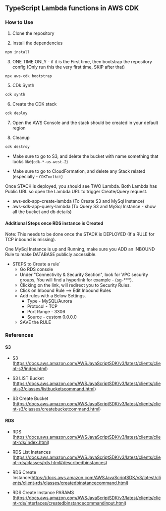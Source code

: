 ## TypeScript Lambda functions in AWS CDK

### How to Use

1. Clone the repository

2. Install the dependencies

```bash
npm install
```

3. ONE TIME ONLY - if it is the First time, then bootstrap the repository config (Only run this the very first time, SKIP after that)

```bash
npx aws-cdk bootstrap
```

5. CDk Synth

```bash
cdk synth
```

6. Create the CDK stack

```bash
cdk deploy
```

7. Open the AWS Console and the stack should be created in your default region

8. Cleanup

```bash
cdk destroy
```

- Make sure to go to S3, and delete the bucket with name something that looks like(`cdk-*-us-west-2`)

- Make sure to go to CloudFormation, and delete any Stack related (especially - `CDKToolkit`)

Once STACK is deployed, you should see TWO Lambda. Both Lambda has Public URL so
open the Lambda URL to trigger Create/Query request.

- aws-sdk-app-create-lambda (To Create S3 and MySql Instance)
- aws-sdk-app-query-lambda (To Query S3 and MySql Instance - show all the bucket and db details)

#### Additional Steps once RDS instance is Created

Note: This needs to be done once the STACK is DEPLOYED (If a RULE for TCP inbound is missing).

One MySql Instance is up and Running, make sure you ADD an INBOUND Rule to make DATABASE
publicly accessible.

- STEPS to Create a rule`
  - Go RDS console
  - Under "Connectivity & Security Section", look for VPC security groups, You will find a hyperlink
    for example - (sg-\*\*\*).
  - Clicking on the link, will redirect you to Security Rules.
  - Click on Inbound Rule ==> Edit Inbound Rules
  - Add rules with a Below Settings.
    - Type - MySQL/Aurora
    - Protocol - TCP
    - Port Range - 3306
    - Source - custom
      0.0.0.0
  - SAVE the RULE

### References

#### S3

- S3 (https://docs.aws.amazon.com/AWSJavaScriptSDK/v3/latest/clients/client-s3/index.html)

- S3 LIST Bucket (https://docs.aws.amazon.com/AWSJavaScriptSDK/v3/latest/clients/client-s3/classes/listbucketscommand.html)

- S3 Create Bucket (https://docs.aws.amazon.com/AWSJavaScriptSDK/v3/latest/clients/client-s3/classes/createbucketcommand.html)

#### RDS

- RDS (https://docs.aws.amazon.com/AWSJavaScriptSDK/v3/latest/clients/client-rds/index.html)

- RDS List Instances (https://docs.aws.amazon.com/AWSJavaScriptSDK/v3/latest/clients/client-rds/classes/rds.html#describedbinstances)

- RDS Create Instance(https://docs.aws.amazon.com/AWSJavaScriptSDK/v3/latest/clients/client-rds/classes/createdbinstancecommand.html)
- RDS Create Instance PARAMS (https://docs.aws.amazon.com/AWSJavaScriptSDK/v3/latest/clients/client-rds/interfaces/createdbinstancecommandinput.html)
